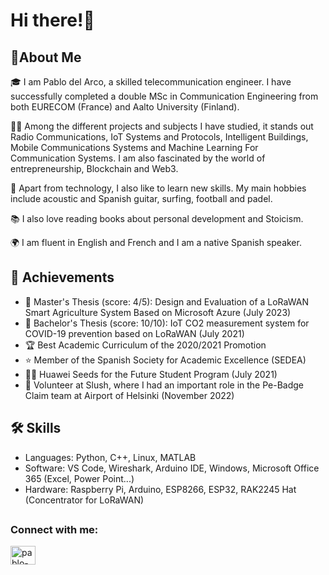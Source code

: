 <h1>Hi there!👋</h1>
<h2>🚀About Me</h2>

🎓 I am Pablo del Arco, a skilled telecommunication engineer. I have successfully completed a double MSc in Communication Engineering from both EURECOM (France) and Aalto University (Finland).

👨‍💻 Among the different projects and subjects I have studied, it stands out Radio Communications, IoT Systems and Protocols, Intelligent Buildings, Mobile Communications Systems and Machine Learning For Communication Systems. I am also fascinated by the world of entrepreneurship, Blockchain and Web3.

🎸 Apart from technology, I also like to learn new skills. My main hobbies include acoustic and Spanish guitar, surfing, football and padel.

📚 I also love reading books about personal development and Stoicism.

🌍 I am fluent in English and French and I am a native Spanish speaker.





<h2>🏅 Achievements</h2>

- 📝 Master's Thesis (score: 4/5): Design and Evaluation of a LoRaWAN Smart Agriculture System Based on Microsoft Azure (July 2023)
- 📝 Bachelor's Thesis (score: 10/10): IoT CO2 measurement system for COVID-19 prevention based on LoRaWAN (July 2021)
- 🏆 Best Academic Curriculum of the 2020/2021 Promotion
- ⭐ Member of the Spanish Society for Academic Excellence (SEDEA)
- 👨‍🎓 Huawei Seeds for the Future Student Program (July 2021)
- 🤝 Volunteer at Slush, where I had an important role in the Pe-Badge Claim team at Airport of Helsinki (November 2022)



<h2>🛠️ Skills</h2>

- Languages: Python, C++, Linux, MATLAB
- Software: VS Code, Wireshark, Arduino IDE, Windows, Microsoft Office 365 (Excel, Power Point...)
- Hardware: Raspberry Pi, Arduino, ESP8266, ESP32, RAK2245 Hat (Concentrator for LoRaWAN)

<h2></h2>
<h3 align="left">Connect with me:</h3>
<p align="left">
<a href="https://linkedin.com/in/pablo-del-arco" target="blank"><img align="center" src="https://raw.githubusercontent.com/rahuldkjain/github-profile-readme-generator/master/src/images/icons/Social/linked-in-alt.svg" alt="pablo-del-arco" height="30" width="40" /></a>
</p>
<h2></h2>


